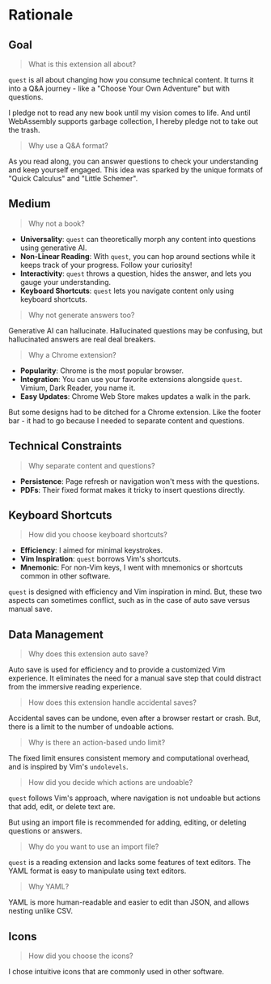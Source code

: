 # Rationale

## Goal

> What is this extension all about?

`quest` is all about changing how you consume technical content. It turns it into a Q&A journey - like a "Choose Your Own Adventure" but with questions.

I pledge not to read any new book until my vision comes to life. And until WebAssembly supports garbage collection, I hereby pledge not to take out the trash.

> Why use a Q&A format?

As you read along, you can answer questions to check your understanding and keep yourself engaged. This idea was sparked by the unique formats of "Quick Calculus" and "Little Schemer".

## Medium

> Why not a book?

- **Universality**: `quest` can theoretically morph any content into questions using generative AI.
- **Non-Linear Reading**: With `quest`, you can hop around sections while it keeps track of your progress. Follow your curiosity!
- **Interactivity**: `quest` throws a question, hides the answer, and lets you gauge your understanding.
- **Keyboard Shortcuts**: `quest` lets you navigate content only using keyboard shortcuts.

> Why not generate answers too?

Generative AI can hallucinate. Hallucinated questions may be confusing, but hallucinated answers are real deal breakers.

> Why a Chrome extension?

- **Popularity**: Chrome is the most popular browser.
- **Integration**: You can use your favorite extensions alongside `quest`. Vimium, Dark Reader, you name it.
- **Easy Updates**: Chrome Web Store makes updates a walk in the park.

But some designs had to be ditched for a Chrome extension. Like the footer bar - it had to go because I needed to separate content and questions.

## Technical Constraints

> Why separate content and questions?

- **Persistence**: Page refresh or navigation won't mess with the questions.
- **PDFs**: Their fixed format makes it tricky to insert questions directly.

## Keyboard Shortcuts

> How did you choose keyboard shortcuts?

- **Efficiency**: I aimed for minimal keystrokes.
- **Vim Inspiration**: `quest` borrows Vim's shortcuts.
- **Mnemonic**: For non-Vim keys, I went with mnemonics or shortcuts common in other software.

`quest` is designed with efficiency and Vim inspiration in mind. But, these two aspects can sometimes conflict, such as in the case of auto save versus manual save.

## Data Management

> Why does this extension auto save?

Auto save is used for efficiency and to provide a customized Vim experience. It eliminates the need for a manual save step that could distract from the immersive reading experience.

> How does this extension handle accidental saves?

Accidental saves can be undone, even after a browser restart or crash. But, there is a limit to the number of undoable actions.

> Why is there an action-based undo limit?

The fixed limit ensures consistent memory and computational overhead, and is inspired by Vim's `undolevels`.

> How did you decide which actions are undoable?

`quest` follows Vim's approach, where navigation is not undoable but actions that add, edit, or delete text are.

But using an import file is recommended for adding, editing, or deleting questions or answers.

> Why do you want to use an import file?

`quest` is a reading extension and lacks some features of text editors. The YAML format is easy to manipulate using text editors.

> Why YAML?

YAML is more human-readable and easier to edit than JSON, and allows nesting unlike CSV.

## Icons

> How did you choose the icons?

I chose intuitive icons that are commonly used in other software.

